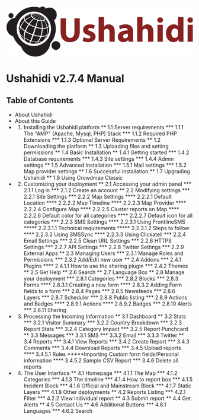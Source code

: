 ![image alt text](./Images/image_0.png)

# Ushahidi v2.7.4 Manual
## Table of Contents
* About Ushahidi
* About this Guide
* 1. Installing the Ushahidi platform
** 1.1 Server requirements
*** 1.1.1 The "AMP" (Apache, Mysql, PHP) Stack
*** 1.1.2 Required PHP Extensions
*** 1.1.3 Optional Server Requirements
** 1.2 Downloading the platform
** 1.3 Uploading files and setting permissions
** 1.4 Basic Installation
** 1.4.1 Getting started
*** 1.4.2 Database requirements
*** 1.4.3 Site settings
*** 1.4.4 Admin settings
** 1.5 Advanced Installation
*** 1.5.1 Mail settings
*** 1.5.2 Map provider settings
** 1.6 Successful installation
** 1.7 Upgrading Ushahidi
** 1.8 Using Crowdmap Classic
* 2. Customizing your deployment
** 2.1 Accessing your admin panel
*** 2.1.1 Log in
*** 2.1.2 Create an account
** 2.2 Modifying settings
*** 2.2.1 Site Settings
*** 2.2.2 Map Settings
**** 2.2.2.1 Default Location
**** 2.2.2.2 Map Timeline
**** 2.2.2.3 Map Provider
**** 2.2.2.4 Configure Map
**** 2.2.2.5 Cluster reports on Map
**** 2.2.2.6 Default color for all categories
**** 2.2.2.7 Default icon for all categories
*** 2.2.3 SMS Settings
**** 2.2.3.1 Using FrontlineSMS
***** 2.2.3.1.1 Technical requirements
***** 2.2.3.1.2 Steps to follow
**** 2.2.3.2 Using SMSSync
**** 2.2.3.3 Using Clickatell
*** 2.2.4 Email Settings
*** 2.2.5 Clean URL Settings
*** 2.2.6 HTTPS Settings
*** 2.2.7 API Settings
*** 2.2.8 Twitter Settings
*** 2.2.9 External Apps
** 2.3 Managing Users
*** 2.3.1 Manage Roles and Permissions
*** 2.3.2 Add/Edit new user
** 2.4 Addons
*** 2.4.1 Plugins
**** 2.4.1.1 How to use the sharing plugin
*** 2.4.2 Themes
** 2.5 Get Help
** 2.6 Search
** 2.7 Language Box
** 2.8 Manage your deployment
*** 2.8.1 Categories
*** 2.8.2 Blocks
*** 2.8.3 Forms
**** 2.8.3.1 Creating a new form
**** 2.8.3.2 Adding Form fields to a form
*** 2.8.4 Pages
*** 2.8.5 Newsfeeds
*** 2.8.6 Layers
*** 2.8.7 Scheduler
*** 2.8.8 Public listing
*** 2.8.9 Actions and Badges
**** 2.8.9.1 Actions
**** 2.8.9.2 Badges
*** 2.8.10 Alerts
*** 2.8.11 Sharing
* 3. Processing the Incoming Information
** 3.1 Dashboard
** 3.2 Stats
*** 3.2.1 Visitor Summary
*** 3.2.2 Country Breakdown
*** 3.2.3 Report Stats
*** 3.2.4 Category Impact
*** 3.2.5 Report Punchcard
** 3.3 Messages
*** 3.3.1 SMS
*** 3.3.2 Email
*** 3.3.3 Twitter
** 3.4 Reports
*** 3.4.1 View Reports
*** 3.4.2 Create Report
*** 3.4.3 Comments
*** 3.4.4 Download Reports
*** 3.4.5 Upload reports
**** 3.4.5.1 Rules
*****Importing Custom form fields/Personal information
**** 3.4.5.2 Sample CSV Report
*** 3.4.6 Delete all reports
* 4. The User Interface
** 4.1 Homepage
*** 4.1.1 The Map
*** 4.1.2 Categories
*** 4.1.3 The timeline
*** 4.1.4 How to report box
*** 4.1.5 Incident Block
*** 4.1.6 Official and Mainstream Block
*** 4.1.7 Static Layers
*** 4.1.8 Other deployments
** 4.2 Reports Listing
*** 4.2.1 Filter
*** 4.2.2 View individual report
** 4.3 Submit report
** 4.4 Get Alerts
** 4.5 Contact Us
** 4.6 Additional Buttons
*** 4.6.1 Languages
*** 4.6.2 Search
